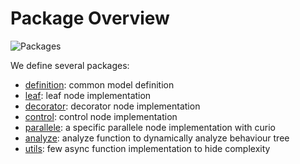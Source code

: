 # Package Overview

![Packages](../uml/packages.png)

We define several packages:

  - [definition](async_btree/definition.md): common model definition
  - [leaf](async_btree/leaf.md): leaf node implementation
  - [decorator](async_btree/decorator.md): decorator node implementation
  - [control](async_btree/control.md): control node implementation
  - [parallele](async_btree/parallele.md): a specific parallele node implementation with curio
  - [analyze](async_btree/analyze.md): analyze function to dynamically analyze behaviour tree
  - [utils](async_btree/utils.md): few async function implementation to hide complexity
